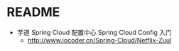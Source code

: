 # README

- 芋道 Spring Cloud 配置中心 Spring Cloud Config 入门
    - <http://www.iocoder.cn/Spring-Cloud/Netflix-Zuul>
